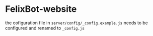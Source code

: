 # FelixBot-website

the cofiguration file in `server/config/_config.example.js` needs to be configured and renamed to `_config.js`